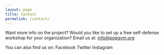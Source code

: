 ```yaml
---
layout: page
title: Contact
permalink: /contact/
---
```


Want more info on the project? Would you like to set up a free self-defense workshop for your organization?
Email us at: info@popgym.org

You can also find us on:
Facebook
Twitter
Instagram

